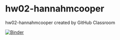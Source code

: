 # hw02-hannahmcooper
hw02-hannahmcooper created by GitHub Classroom

[![Binder](https://mybinder.org/badge_logo.svg)](https://mybinder.org/v2/git/https%3A%2F%2Fgithub.com%2FUCB-stat-159-s23%2Fhw02-hannahmcooper.git/HEAD) 
